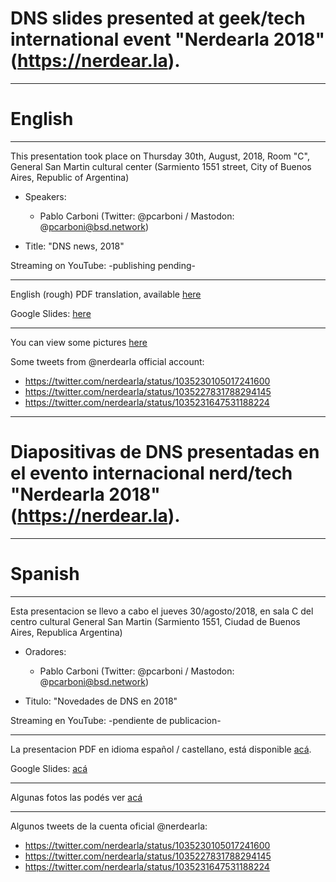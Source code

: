 # DNS slides presented at geek/tech international event "Nerdearla 2018" (https://nerdear.la).

---
# English
---
This presentation took place on Thursday 30th, August, 2018, Room "C", General San Martin cultural center (Sarmiento 1551 street, City of Buenos Aires, Republic of Argentina)

- Speakers:

  * Pablo Carboni (Twitter: @pcarboni / Mastodon: @pcarboni@bsd.network)

- Title: "DNS news, 2018"

Streaming on YouTube: -publishing pending-

---

English (rough) PDF translation, available [here](https://github.com/pcarboni/Presentations/blob/master/DNS/nerdear_la_2018/English/DNS_News_2018.pdf)

Google Slides: [here](https://docs.google.com/presentation/d/e/2PACX-1vSwf6pywmkrahdBFcNbTiveljjQL0fXN0fPrX8h1OZCUGuHGoSr1I8sW-BsT4VXhZ5j1QJcFvx78nM7/pub?start=false&loop=false&delayms=3000)

---

You can view some pictures [here](https://github.com/pcarboni/Presentations/tree/master/DNS/nerdear_la_2018/pictures)

Some tweets from @nerdearla official account:

- https://twitter.com/nerdearla/status/1035230105017241600
- https://twitter.com/nerdearla/status/1035227831788294145
- https://twitter.com/nerdearla/status/1035231647531188224

---
# Diapositivas de DNS presentadas en el evento internacional nerd/tech "Nerdearla 2018" (https://nerdear.la).
---
# Spanish
---

Esta presentacion se llevo a cabo el jueves 30/agosto/2018, en sala C del centro cultural General San Martin (Sarmiento 1551, Ciudad de Buenos Aires, Republica Argentina)

- Oradores:
 
  * Pablo Carboni (Twitter: @pcarboni / Mastodon: @pcarboni@bsd.network)

- Titulo: "Novedades de DNS en 2018"

Streaming en YouTube: -pendiente de publicacion-

---

La presentacion PDF en idioma español / castellano, está disponible [acá](https://github.com/pcarboni/Presentations/blob/master/DNS/nerdear_la_2018/Spanish/algunas_noticias_dns_2018.pdf).

Google Slides: [acá](https://docs.google.com/presentation/d/e/2PACX-1vSagsQMBlg5EJSa4hG4r0cO2XW-8nCrWVeRnAKXebWjGUO1UfIAjSS9u3moko0wMT8fKuls5XkSe4rL/pub?start=false&loop=false&delayms=3000)

---

Algunas fotos las podés ver [acá](https://github.com/pcarboni/Presentations/tree/master/DNS/nerdear_la_2018/pictures)

---
Algunos tweets de la cuenta oficial @nerdearla:

- https://twitter.com/nerdearla/status/1035230105017241600
- https://twitter.com/nerdearla/status/1035227831788294145
- https://twitter.com/nerdearla/status/1035231647531188224
